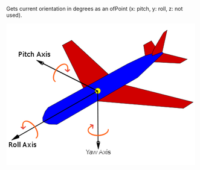Gets current orientation in degrees as an ofPoint (x: pitch, y: roll, z: not used).

![yaw-pitch](../images/ofxAccelerometer.getOrientation.yaw_axis_corrected.png)
